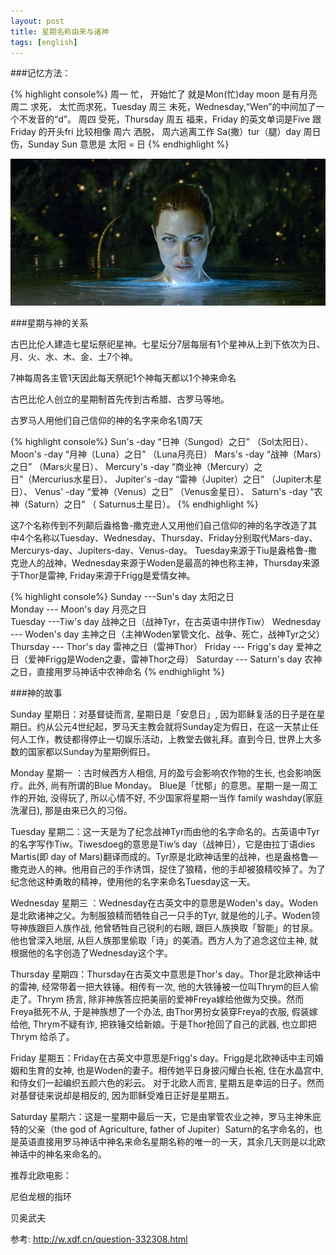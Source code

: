 ```yaml
---
layout: post
title: 星期名称由来与诸神 
tags: [english]
---
```


###记忆方法：

{% highlight console%}
周一 忙， 开始忙了 就是Mon(忙)day moon 是有月亮
周二 求死， 太忙而求死，Tuesday 
周三 未死，Wednesday,“Wen”的中间加了一个不发音的“d”。
周四 受死，Thursday 
周五 福来，Friday 的英文单词是Five 跟Friday 的开头fri 比较相像 
周六 洒脱， 周六逃离工作 Sa(撒）tur（腿）day 
周日 伤，Sunday Sun 意思是 太阳 = 日 
{% endhighlight %}

![贝奥武夫](/images/beiaowufu.jpg)

###星期与神的关系 

古巴比伦人建造七星坛祭祀星神。七星坛分7层每层有1个星神从上到下依次为日、月、火、水、木、金、土7个神。

7神每周各主管1天因此每天祭祀1个神每天都以1个神来命名

古巴比伦人创立的星期制首先传到古希腊、古罗马等地。

古罗马人用他们自己信仰的神的名字来命名1周7天

{% highlight console%}
Sun's -day  “日神（Sungod）之日” （Sol太阳日）、
Moon's -day “月神（Luna）之日” （Luna月亮日）
Mars's -day  “战神（Mars）之日” （Mars火星日）、
Mercury's -day “商业神（Mercury）之日”（Mercurius水星日）、
Jupiter's -day “雷神（Jupiter）之日” （Jupiter木星日）、
Venus' -day  “爱神（Venus）之日” （Venus金星日）、
Saturn's -day “农神（Saturn）之日” （ Saturnus土星日）。
{% endhighlight %}

这7个名称传到不列颠后盎格鲁-撒克逊人又用他们自己信仰的神的名字改造了其中4个名称以Tuesday、Wednesday、Thursday、Friday分别取代Mars-day、Mercurys-day、Jupiters-day、Venus-day。 Tuesday来源于Tiu是盎格鲁-撒克逊人的战神，Wednesday来源于Woden是最高的神也称主神，Thursday来源于Thor是雷神, Friday来源于Frigg是爱情女神。

{% highlight console%}
Sunday ---Sun's day     太阳之日    
Monday --- Moon's day  月亮之日  
Tuesday ---Tiw's day     战神之日（战神Tyr，在古英语中拼作Tiw）
Wednesday --- Woden's day  主神之日（主神Woden掌管文化、战争、死亡，战神Tyr之父）
Thursday --- Thor's day   雷神之日（雷神Thor）
Friday --- Frigg's day     爱神之日（爱神Frigg是Woden之妻，雷神Thor之母）
Saturday --- Saturn's day  农神之日，直接用罗马神话中农神命名
{% endhighlight %}

###神的故事

Sunday 星期日：对基督徒而言, 星期日是「安息日」, 因为耶稣复活的日子是在星期日。约从公元4世纪起，罗马天主教会就将Sunday定为假日，在这一天禁止任何人工作，教徒都得停止一切娱乐活动，上教堂去做礼拜。直到今日, 世界上大多数的国家都以Sunday为星期例假日。

Monday 星期一 ：古时候西方人相信, 月的盈亏会影响农作物的生长, 也会影响医疗。此外, 尚有所谓的Blue Monday。 Blue是「忧郁」的意思。星期一是一周工作的开始, 没得玩了, 所以心情不好, 不少国家将星期一当作 family washday(家庭洗濯日), 那是由来已久的习俗。

Tuesday 星期二：这一天是为了纪念战神Tyr而由他的名字命名的。古英语中Tyr的名字写作Tiw。Tiwesdoeg的意思是Tiw’s day（战神日），它是由拉丁语dies Martis(即 day of Mars)翻译而成的。Tyr原是北欧神话里的战神，也是盎格鲁—撒克逊人的神。他用自己的手作诱饵，捉住了狼精，他的手却被狼精咬掉了。为了纪念他这种勇敢的精神，使用他的名字来命名Tuesday这一天。 

Wednesday 星期三 ：Wednesday在古英文中的意思是Woden's day。Woden是北欧诸神之父。为制服狼精而牺牲自己一只手的Tyr, 就是他的儿子。Woden领导神族跟巨人族作战, 他曾牺牲自己锐利的右眼, 跟巨人族换取「智能」的甘泉。他也曾深入地层, 从巨人族那里偷取「诗」的美酒。西方人为了追念这位主神, 就根据他的名字创造了Wednesday这个字。 

Thursday 星期四：Thursday在古英文中意思是Thor's day。Thor是北欧神话中的雷神, 经常带着一把大铁锤。相传有一次, 他的大铁锤被一位叫Thrym的巨人偷走了。Thrym 扬言, 除非神族答应把美丽的爱神Freya嫁给他做为交换。然而Freya抵死不从, 于是神族想了一个办法, 由Thor男扮女装穿Freya的衣服, 假装嫁给他, Thrym不疑有诈, 把铁锤交给新娘。于是Thor抢回了自己的武器, 也立即把Thrym 给杀了。 

Friday 星期五：Friday在古英文中意思是Frigg's day。Frigg是北欧神话中主司婚姻和生育的女神, 也是Woden的妻子。相传她平日身披闪耀白长袍, 住在水晶宫中, 和侍女们一起编织五颜六色的彩云。 对于北欧人而言, 星期五是幸运的日子。然而对基督徒来说却是相反的, 因为耶稣受难日正好是星期五。 

Saturday 星期六：这是一星期中最后一天，它是由掌管农业之神，罗马主神朱庇特的父亲（the god of Agriculture, father of Jupiter）Saturn的名字命名的，也是英语直接用罗马神话中神名来命名星期名称的唯一的一天，其余几天则是以北欧神话中的神名来命名的。

推荐北欧电影：

尼伯龙根的指环 

贝奥武夫

参考:
<http://w.xdf.cn/question-332308.html>
